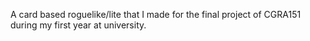A card based roguelike/lite that I made for the final project of CGRA151 during my first year at university.
